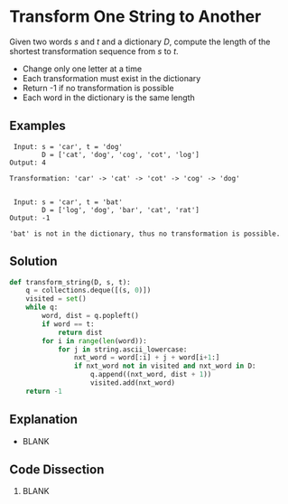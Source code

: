 # Transform One String to Another
Given two words _s_ and _t_ and a dictionary _D_, compute the length of the shortest transformation sequence from _s_ to _t_.

* Change only one letter at a time
* Each transformation must exist in the dictionary
* Return -1 if no transformation is possible
* Each word in the dictionary is the same length

## Examples
```
 Input: s = 'car', t = 'dog'
        D = ['cat', 'dog', 'cog', 'cot', 'log']
Output: 4

Transformation: 'car' -> 'cat' -> 'cot' -> 'cog' -> 'dog'


 Input: s = 'car', t = 'bat'
        D = ['log', 'dog', 'bar', 'cat', 'rat']
Output: -1

'bat' is not in the dictionary, thus no transformation is possible.
```

## Solution
```python
def transform_string(D, s, t):
    q = collections.deque([(s, 0)])
    visited = set()
    while q:
        word, dist = q.popleft()
        if word == t:
            return dist
        for i in range(len(word)):
            for j in string.ascii_lowercase:
                nxt_word = word[:i] + j + word[i+1:]
                if nxt_word not in visited and nxt_word in D:
                    q.append((nxt_word, dist + 1))
                    visited.add(nxt_word)
    return -1
```

## Explanation
* BLANK

## Code Dissection
1. BLANK